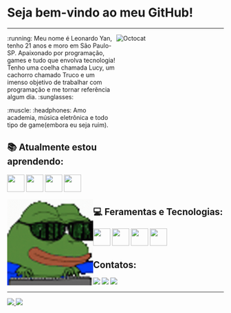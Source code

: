 # Seja bem-vindo ao meu GitHub! 
<hr> <img align="right" width="250" height="250" src="https://user-images.githubusercontent.com/71907948/206302297-4e9ef263-d22d-47fd-810b-ab5840ad6d09.png" alt="Octocat"/>
<p>:running: Meu nome é Leonardo Yan, tenho 21 anos e moro em São Paulo-SP. Apaixonado por programação, games e tudo que envolva tecnologia! Tenho uma coelha chamada Lucy, um cachorro chamado Truco e um imenso objetivo de trabalhar com programação e me tornar referência algum dia. :sunglasses: </p> 

<p> :muscle: :headphones: Amo academia, música eletrônica e todo tipo de game(embora eu seja ruim). </p>

## :books: Atualmente estou aprendendo: 
<img src="https://cdn.jsdelivr.net/gh/devicons/devicon/icons/css3/css3-original-wordmark.svg" width="40" height="40"/> <img src="https://cdn.jsdelivr.net/gh/devicons/devicon/icons/html5/html5-original-wordmark.svg" width="40" height="40"/> <img src="https://cdn.jsdelivr.net/gh/devicons/devicon/icons/javascript/javascript-original.svg" width="40" height="40"/> <img src="https://cdn.jsdelivr.net/gh/devicons/devicon/icons/linux/linux-original.svg" width="40" height="40"/> 

<img width="200" height="200" align="left" src="https://github.com/Risole490/Risole490/blob/main/hacker-pepe.gif" alt="Gif hacker pepe"/>

## :computer: Feramentas e Tecnologias:
<img src="https://cdn.jsdelivr.net/gh/devicons/devicon/icons/vscode/vscode-original.svg" width="40" height="40"/> <img src="https://cdn.jsdelivr.net/gh/devicons/devicon/icons/github/github-original.svg" width="40" height="40"/> <img src="https://cdn.jsdelivr.net/gh/devicons/devicon/icons/git/git-original.svg" width="40" height="40"/> <img src="https://cdn.jsdelivr.net/gh/devicons/devicon/icons/figma/figma-original.svg" width="40" height="40"/> 

## Contatos:
<div>
  <a href="https://instagram.com/risol3" target="_blank"><img src="https://img.shields.io/badge/-Instagram-%23E4405F?style=for-the-badge&logo=instagram&logoColor=white" target="_blank"></a>
  <a href = "mailto: lionarrdux22@gmail.com"><img src="https://img.shields.io/badge/Gmail-D14836?style=for-the-badge&logo=gmail&logoColor=white" target="_blank"></a>
  <a href="https://www.linkedin.com/in/leonardo-ricioli-107322186/" target="_blank"><img src="https://img.shields.io/badge/-LinkedIn-%230077B5?style=for-the-badge&logo=linkedin&logoColor=white" target="_blank"></a>   
</div>

<hr>
<div>
<a href="https://github.com/Risole490">
<img height="180em" src="https://github-readme-stats.vercel.app/api/top-langs/?username=Risole490&layout=compact&langs_count=7&theme=dracula"/>
<img height="180em" src="https://github-readme-stats.vercel.app/api?username=Risole490&show_icons=true&theme=dracula&include_all_commits=true&count_private=true"/>
</div>
